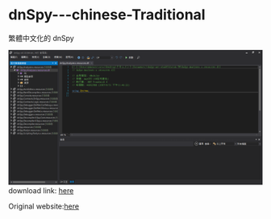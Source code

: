 # dnSpy---chinese-Traditional
繁體中文化的 dnSpy
 
![](./2452.jpg)
download link: [here](https://1drv.ms/u/s!AuCeI3Rb0vNfaRtAtal7EbWaVjk?e=XVbvXR)

Original website:[here](https://github.com/dnSpy/dnSpy)
